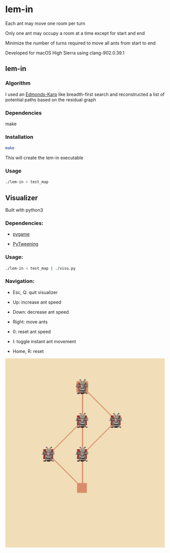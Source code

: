 # lem-in

Each ant may move one room per turn

Only one ant may occupy a room at a time except for start and end

Minimize the number of turns required to move all ants from start to end

Developed for macOS High Sierra using clang-902.0.39.1

## lem-in

### Algorithm

I used an [Edmonds-Karp](https://en.wikipedia.org/wiki/Edmonds%E2%80%93Karp_algorithm) like breadth-first search and reconstructed a list of potential paths based on the residual graph

### Dependencies

make

### Installation

```bash
make
```

This will create the lem-in executable

### Usage

```bash
./lem-in < test_map
```

## Visualizer

Built with python3

### Dependencies:

* [pygame](https://www.pygame.org/news)

* [PyTweening](https://pypi.org/project/PyTweening/)

### Usage:

```bash
./lem-in < test_map | ./visu.py
```

### Navigation:

* Esc, Q: quit visualizer

* Up: increase ant speed

* Down: decrease ant speed

* Right: move ants

* 0: reset ant speed

* I: toggle instant ant movement

* Home, R: reset

![visualizer screenshot 00](screenshots/visu01.png)
